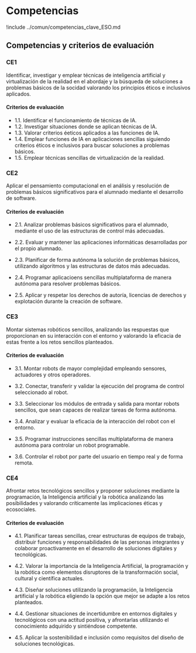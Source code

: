 # Competencias

!include ../comun/competencias_clave_ESO.md

## Competencias y criterios de evaluación

### CE1

Identificar, investigar y emplear técnicas de inteligencia artificial y virtualización de la realidad en el abordaje y la búsqueda de soluciones a problemas básicos de la socidad valorando los principios éticos e inclusivos aplicados.

#### Criterios de evaluación

* 1.1. Identificar el funcionamiento de técnicas de IA.
* 1.2. Investigar situaciones donde se aplican técnicas de IA.
* 1.3. Valorar criterios éeticos aplicados a las funciones de IA.
* 1.4. Emplear funciones de IA en aplicaciones sencillas siguiendo criterios éticos e inclusivos para buscar soluciones a problemas básicos.
* 1.5. Emplear técnicas sencillas de virtualización de la realidad.

### CE2

Aplicar el pensamiento computacional en el análisis y resolución de problemas básicos significativos para el alumnado mediante el desarrollo de software.

#### Criterios de evaluación

* 2.1. Analizar problemas básicos significativos para el alumnado, mediante el uso de las estructuras de control más adecuadas.

* 2.2. Evaluar y mantener las aplicaciones informáticas desarrolladas por el propio alumnado.

* 2.3. Planificar de forma autónoma la solución de problemas básicos, utilizando algoritmos y las estructuras de datos más adecuadas.

* 2.4. Programar aplicacioens sencillas multiplataforma de manera autónoma para resolver problemas básicos.

* 2.5. Aplicar y respetar los derechos de autoría, licencias de derechos y explotación durante la creación de software.

### CE3

Montar sistemas robóticos sencillos, analizando las respuestas que proporcionan en su interacción con el entorno y valorando la eficacia de estas frente a los retos sencillos planteados.

#### Criterios de evaluación

* 3.1. Montar robots de mayor complejidad empleando sensores, actuadores y otros operadores.

* 3.2. Conectar, transferir y validar la ejecución del programa de control seleccionado al robot.

* 3.3. Seleccionar los módulos de entrada y salida para montar robots sencillos, que sean capaces de realizar tareas de forma autónoma.

* 3.4. Analizar y evaluar la eficacia de la interacción del robot con el entorno.

* 3.5. Programar instrucciones sencillas multiplataforma de manera autónoma para controlar un robot programable.

* 3.6. Controlar el robot por parte del usuario en tiempo real y de forma remota.

### CE4

Afrontar retos tecnológicos sencillos y proponer soluciones mediante la programación, la Inteligencia artificial y la robótica analizando las posibilidades y valorando críticamente las implicaciones éticas y ecosociales.

#### Criterios de evaluación

* 4.1. Planificar tareas sencillas, crear estructuras de equipos de trabajo, distribuir funciones y responsabilidades de las personas integrantes y colaborar proactivamente en el desarrollo de soluciones digitales y tecnológicas.

* 4.2. Valorar la importancia de la Inteligencia Artificial, la programación y la robótica como elementos disruptores de la transformación social, cultural y científica actuales.

* 4.3. Diseñar soluciones utilizando la programación, la Inteligencia artificial y la robótica eligiendo la opción que mejor se adapte a los retos planteados.

* 4.4. Gestionar situaciones de incertidumbre en entornos digitales y tecnológicos con una actitud positiva, y afrontarlas utilizando el conocimiento adquirido y sintiéndose competente.

* 4.5. Aplicar la sostenibilidad e inclusión como requisitos del diseño de soluciones tecnológicas.
